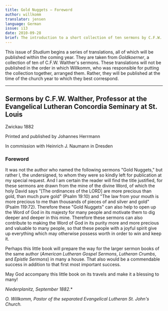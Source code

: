 ```yaml
---
title: Gold Nuggets – Foreword
author: willkomm
translator: jensen
language: German
issue: i13
date: 2010-09-28
brief: The introduction to a short collection of ten sermons by C.F.W. Walther.
---
```


This issue of *Studium* begins a series of translations, all of which will be published within the coming year. They are taken from *Goldkoerner*, a collection of ten of C.F.W. Walther's sermons. These translations will not be published in the order in which Willkomm, who was responsible for putting the collection together, arranged them. Rather, they will be published at the time of the church year to which they best correspond.

---

## Sermons by C.F.W. Walther, Professor at the Evangelical Lutheran Concordia Seminary at St. Louis

Zwickau 1882

Printed and published by Johannes Herrmann

In commission with Heinrich J. Naumann in Dresden

### Foreword ###

It was not the author who named the following sermons "Gold Nuggets," but rather I, the undersigned, to whom they were so kindly left for publication at my special request. And I am certain the reader will find the title justified, for these sermons are drawn from the mine of the divine Word, of which the holy David says "[The ordinances of the LORD] are more precious than gold, than much pure gold" (Psalm 19:10) and "The law from your mouth is more precious to me than thousands of pieces of and silver and gold" (Psalm 119:72). Therefore these "Gold Nuggets" can also help to open up the Word of God in its majesty for many people and motivate them to dig deeper and deeper in this mine. Therefore these sermons can also contribute to making the Word of God in its purity more and more precious and valuable to many people, so that these people with a joyful spirit give up everything which may otherwise possess worth in order to win and keep it.

Perhaps this little book will prepare the way for the larger sermon books of the same author (*American Lutheran Gospel Sermons*, *Lutheran Crumbs*, and *Epistle Sermons*) in many a house. That also would be a commendable success in addition to that first most important success.

May God accompany this little book on its travels and make it a blessing to many!

*Niederplanitz, September 1882.**

*O. Willkomm, Pastor of the separated Evangelical Lutheran St. John's Church.*